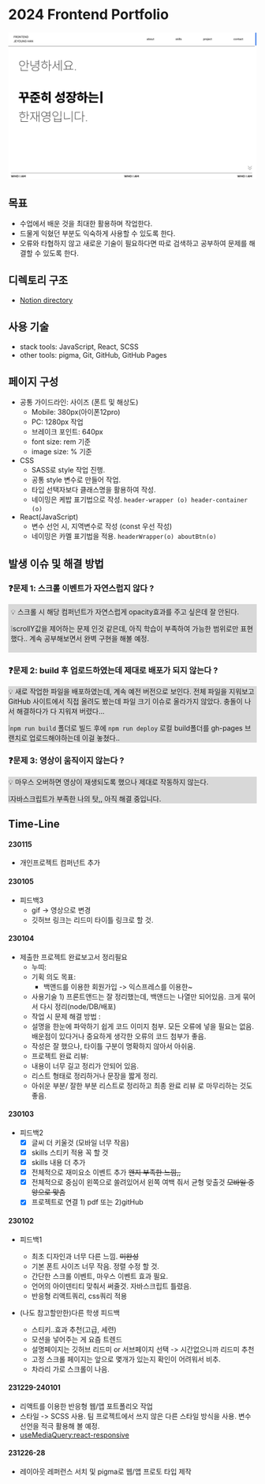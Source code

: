 # 2024 Frontend Portfolio

<img src="./public/images/main_pg.png">

## 목표

- 수업에서 배운 것을 최대한 활용하며 작업한다.
- 드물게 익혔던 부분도 익숙하게 사용할 수 있도록 한다.
- 오류와 타협하지 않고 새로운 기술이 필요하다면 따로 검색하고 공부하여 문제를 해결할 수 있도록 한다.

## 디렉토리 구조

- [Notion directory](https://www.notion.so/Portfolio-cb9c15db223e4e5891b19c6177d7159c?pvs=4#37188eaf914e41a596ed1cef5c8c784f)

## 사용 기술

- stack tools: JavaScript, React, SCSS
- other tools: pigma, Git, GitHub, GitHub Pages

## 페이지 구성

- 공통 가이드라인: 사이즈 (폰트 및 해상도)
  - Mobile: 380px(아이폰12pro)
  - PC: 1280px 작업
  - 브레이크 포인트: 640px
  - font size: rem 기준
  - image size: % 기준
- CSS
  - SASS로 style 작업 진행.
  - 공통 style 변수로 만들어 작업.
  - 타입 선택자보다 클래스명을 활용하여 작성.
  - 네이밍은 케밥 표기법으로 작성.
    `header-wrapper (o) header-container (o)`
- React(JavaScript)
  - 변수 선언 시, 지역변수로 작성 (const 우선 작성)
  - 네이밍은 카멜 표기법을 적용.
    `headerWrapper(o) aboutBtn(o)`

## 발생 이슈 및 해결 방법

### ❓문제 1: 스크롤 이벤트가 자연스럽지 않다 ?

<aside style="background-color: #d8d8d8; padding: 5px">
💡 스크롤 시 해당 컴퍼넌트가 자연스럽게 opacity효과를 주고 싶은데 잘 안된다.

❕scrollY값을 제어하는 문제 인것 같은데, 아직 학습이 부족하여 가능한 범위로만 표현했다.. 계속 공부해보면서 완벽 구현을 해볼 예정.

</aside>

### ❓문제 2: build 후 업로드하였는데 제대로 배포가 되지 않는다 ?

<aside style="background-color: #d8d8d8">
💡 새로 작업한 파일을 배포하였는데, 계속 예전 버전으로 보인다. 전체 파일을 지워보고 GitHub 사이트에서 직접 올려도 봤는데 파일 크기 이슈로 올라가지 않았다. 충돌이 나서 해결하다가 다 지워져 버렸다...

❕`npm run build` 폴더로 빌드 후에 `npm run deploy` 로컬 build폴더를 gh-pages 브랜치로 업로드해야하는데 이걸 놓쳤다..

</aside>

### ❓문제 3: 영상이 움직이지 않는다 ?

<aside style="background-color: #d8d8d8">
💡 마우스 오버하면 영상이 재생되도록 했으나 제대로 작동하지 않는다.

❕자바스크립트가 부족한 나의 탓,, 아직 해결 중입니다.

</aside>

## Time-Line

#### 230115

- 개인프로젝트 컴퍼넌트 추가

#### 230105

- 피드백3
  - gif -> 영상으로 변경
  - 깃허브 링크는 리드미 타이틀 링크로 할 것.

#### 230104

- 제출한 프로젝트 완료보고서 정리필요
  - 누띠:
  - 기획 의도 목표:
    - 백앤드를 이용한 회원가입 -> 익스프레스를 이용한~
  - 사용기술 1) 프론트앤드는 잘 정리했는데, 백앤드는 나열만 되어있음. 크게 묶어서 다시 정리(node/DB/배포)
  - 작업 시 문제 해결 방법 :
  - 설명을 한눈에 파악하기 쉽게 코드 이미지 첨부. 모든 오류에 넣을 필요는 없음. 배운점이 있다거나 중요하게 생각한 오류의 코드 첨부가 좋음.
  - 작성은 잘 했으나, 타이틀 구분이 명확하지 않아서 아쉬움.
  - 프로젝트 완료 리뷰:
  - 내용이 너무 길고 정리가 안되어 있음.
  - 리스트 형태로 정리하거나 문장을 짧게 정리.
  - 아쉬운 부분/ 잘한 부분 리스트로 정리하고 최종 완료 리뷰 로 마무리하는 것도 좋음.

#### 230103

- 피드백2
  - [x] 글씨 더 키울것 (모바일 너무 작음)
  - [x] skills 스티키 적용 꼭 할 것
  - [x] skills 내용 더 추가
  - [x] 전체적으로 재미요소 이벤트 추가 ~~왠지 부족한 느낌,,~~
  - [x] 전체적으로 중심이 왼쪽으로 쏠려있어서 왼쪽 여백 줘서 균형 맞출것 ~~모바일 중앙으로 맞춤~~
  - [x] 프로젝트로 연결 1) pdf 또는 2)gitHub

#### 230102

- 피드백1

  - 최초 디자인과 너무 다른 느낌. ~~미완성~~
  - 기본 폰트 사이즈 너무 작음. 정렬 수정 할 것.
  - 간단한 스크롤 이벤트, 마우스 이벤트 효과 필요.
  - 언어의 아이덴티티 맞춰서 써줄것. 자바스크립트 틀렸음.
  - 반응형 리액트쿼리, css쿼리 적용

- (나도 참고할만한)다른 학생 피드백

  - 스티키..효과 추천(고급, 세련)
  - 모션을 넣어주는 게 요즘 트렌드
  - 설명페이지는 깃허브 리드미 or 서브페이지 선택 -> 시간없으니까 리드미 추천
  - 고정 스크롤 페이지는 앞으로 몇개가 있는지 확인이 어려워서 비추.
  - 차라리 가로 스크롤이 나음.

#### 231229-240101

- 리액트를 이용한 반응형 웹/앱 포트폴리오 작업
- 스타일 -> SCSS 사용. 팀 프로젝트에서 쓰지 않은 다른 스타일 방식을 사용. 변수 선언을 적극 활용해 볼 예정.
- [useMediaQuery:react-responsive](https://www.npmjs.com/package/react-responsive)

#### 231226-28

- 레이아웃 레퍼런스 서치 및 pigma로 웹/앱 프로토 타입 제작
